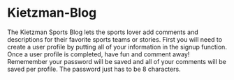 # Kietzman-Blog
The Kietzman Sports Blog lets the sports lover add comments and descriptions for their favorite sports teams or stories.  First you will need to create a user profile by putting all of your information in the signup function.  Once a user profile is completed, have fun and comment away!  Rememember your password will be saved and all of your comments will be saved per profile.  The password just has to be 8 characters.  
